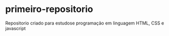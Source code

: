 # primeiro-repositorio
Repositorio criado para estudose programação em linguagem HTML, CSS e javascript
